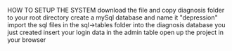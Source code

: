 HOW TO SETUP THE SYSTEM
download the file and copy diagnosis folder to your root directory
create a mySql database and name it "depression"
import the sql files in the sql->tables folder into the diagnosis database you just created
insert your login data in the admin table
open up the project in your browser
